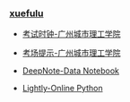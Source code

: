 ### **[xuefulu](http://xuefulu.com/)**

+ [考试时钟-广州城市理工学院](http://508cst.gcu.edu.cn/clock/)

+ [考场提示-广州城市理工学院](https://www.wenshushu.cn/box/8ib3zdpxq99)

+ [DeepNote-Data Notebook](https://deepnote.com/sign-in)

+ [Lightly-Online Python](https://lightly.teamcode.com/login)
